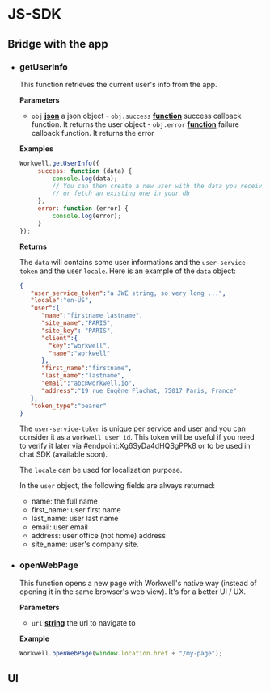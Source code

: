 # JS-SDK

## Bridge with the app

  * ### getUserInfo
  
     This function retrieves the current user's info from the app.

     **Parameters**

     -   `obj` **[json](https://developer.mozilla.org/en-US/docs/Web/JavaScript/Reference/Global_Objects/JSON)** a json object
        -   `obj.success` **[function](https://developer.mozilla.org/en-US/docs/Web/JavaScript/Reference/Statements/function)** success callback function. It returns the user object
        -   `obj.error` **[function](https://developer.mozilla.org/en-US/docs/Web/JavaScript/Reference/Statements/function)** failure callback function. It returns the error

    **Examples**

    ```javascript
    Workwell.getUserInfo({
         success: function (data) {
             console.log(data);
             // You can then create a new user with the data you received,
             // or fetch an existing one in your db
         },
         error: function (error) {
             console.log(error);
         }
    });
    ```

    **Returns**

    The `data` will contains some user informations and the `user-service-token` and the user `locale`. Here is an example of the `data` object:


    ```json
    {  
       "user_service_token":"a JWE string, so very long ...",
       "locale":"en-US",
       "user":{  
          "name":"firstname lastname",
          "site_name":"PARIS",
          "site_key": "PARIS",
          "client":{
            "key":"workwell",
            "name":"workwell"
          },
          "first_name":"firstname",
          "last_name":"lastname",
          "email":"abc@workwell.io",
          "address":"19 rue Eugène Flachat, 75017 Paris, France"
       },
       "token_type":"bearer"
    }
    ```

    The `user-service-token` is unique per service and user and you can consider it as a `workwell user id`. This token will be useful if you need to verify it later via #endpoint:Xg6SyDa4dHQSgPPk8 or to be used in chat SDK (available soon).

    The `locale` can be used for localization purpose.

    In the `user` object, the following fields are always returned:

    - name: the full name
    - first_name: user first name
    - last_name: user last name
    - email: user email
    - address: user office (not home) address
    - site_name: user's company site.

  * ### openWebPage
  
    This function opens a new page with Workwell's native way (instead of opening it in the same browser's web view). It's for     a better UI / UX.

    **Parameters**

    -   `url` **[string](https://developer.mozilla.org/en-US/docs/Web/JavaScript/Reference/Global_Objects/String)** the url to     navigate to
    
    **Example**
    
    ```javascript
    Workwell.openWebPage(window.location.href + "/my-page");
    ```

## UI
